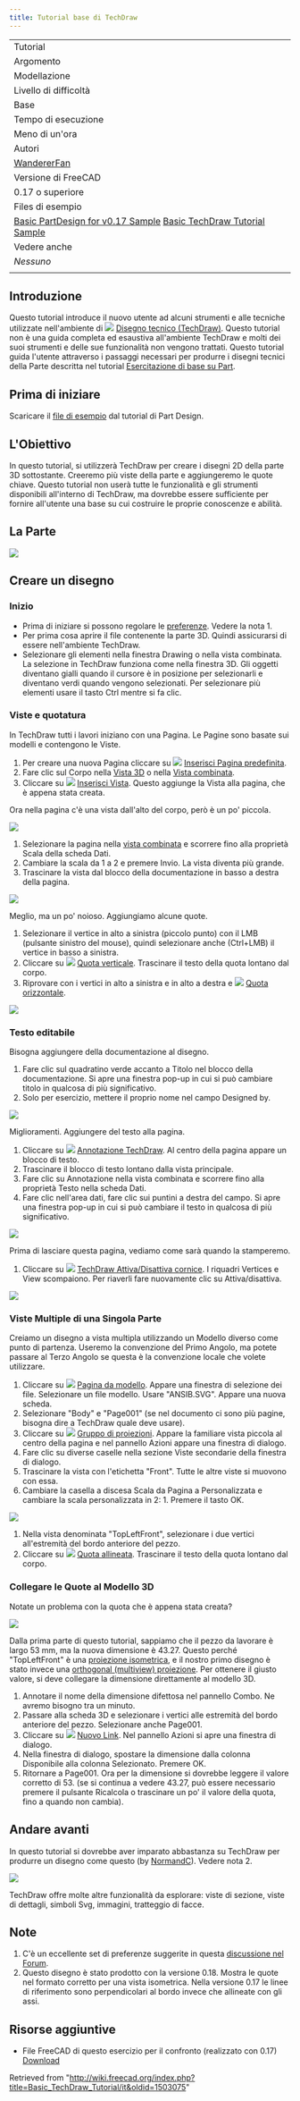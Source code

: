 ```yaml
---
title: Tutorial base di TechDraw
---
```

|  |
| --- |
| Tutorial |
| Argomento |
| Modellazione |
| Livello di difficoltà |
| Base |
| Tempo di esecuzione |
| Meno di un'ora |
| Autori |
| [WandererFan](/index.php?title=User:WandererFan&action=edit&redlink=1 "User:WandererFan (page does not exist)") |
| Versione di FreeCAD |
| 0.17 o superiore |
| Files di esempio |
| [Basic PartDesign for v0.17 Sample](https://github.com/FreeCAD/Examples/blob/master/Basic_Part_Design_Tutorial_Example_017_Files/Basic_Part_Design_Tutorial_017.fcstd?raw=true) [Basic TechDraw Tutorial Sample](https://github.com/FreeCAD/Examples/blob/master/Basic_TechDraw_Tutorial_Example_Files/Basic_TechDraw_Tutorial.fcstd?raw=true) |
| Vedere anche |
| *Nessuno* |
|  |

## Introduzione

Questo tutorial introduce il nuovo utente ad alcuni strumenti e alle tecniche utilizzate nell'ambiente di ![](/images/Workbench_TechDraw.svg) [Disegno tecnico (TechDraw)](/TechDraw_Workbench/it "TechDraw Workbench/it"). Questo tutorial non è una guida completa ed esaustiva all'ambiente TechDraw e molti dei suoi strumenti e delle sue funzionalità non vengono trattati. Questo tutorial guida l'utente attraverso i passaggi necessari per produrre i disegni tecnici della Parte descritta nel tutorial [Esercitazione di base su Part](/Basic_Part_Design_Tutorial/it "Basic Part Design Tutorial/it").

## Prima di iniziare

Scaricare il [file di esempio](https://github.com/FreeCAD/Examples/blob/master/Basic_Part_Design_Tutorial_Example_017_Files/Basic_Part_Design_Tutorial_017.fcstd?raw=true) dal tutorial di Part Design.

## L'Obiettivo

In questo tutorial, si utilizzerà TechDraw per creare i disegni 2D della parte 3D sottostante. Creeremo più viste della parte e aggiungeremo le quote chiave. Questo tutorial non userà tutte le funzionalità e gli strumenti disponibili all'interno di TechDraw, ma dovrebbe essere sufficiente per fornire all'utente una base su cui costruire le proprie conoscenze e abilità.

## La Parte

![](/images/Tut17_final_refined.png)

## Creare un disegno

### Inizio

* Prima di iniziare si possono regolare le [preferenze](/TechDraw_Preferences/it "TechDraw Preferences/it"). Vedere la nota 1.
* Per prima cosa aprire il file contenente la parte 3D. Quindi assicurarsi di essere nell'ambiente TechDraw.
* Selezionare gli elementi nella finestra Drawing o nella vista combinata. La selezione in TechDraw funziona come nella finestra 3D. Gli oggetti diventano gialli quando il cursore è in posizione per selezionarli e diventano verdi quando vengono selezionati. Per selezionare più elementi usare il tasto Ctrl mentre si fa clic.

### Viste e quotatura

In TechDraw tutti i lavori iniziano con una Pagina. Le Pagine sono basate sui modelli e contengono le Viste.

1. Per creare una nuova Pagina cliccare su ![](/images/TechDraw_PageDefault.svg) [Inserisci Pagina predefinita](/TechDraw_PageDefault/it "TechDraw PageDefault/it").
2. Fare clic sul Corpo nella [Vista 3D](/3D_view/it "3D view/it") o nella [Vista combinata](/Combo_view/it "Combo view/it").
3. Cliccare su ![](/images/TechDraw_View.svg) [Inserisci Vista](/TechDraw_View/it "TechDraw View/it"). Questo aggiunge la Vista alla pagina, che è appena stata creata.

Ora nella pagina c'è una vista dall'alto del corpo, però è un po' piccola.

![](/images/TDTut_TopView1to1.png)

1. Selezionare la pagina nella [vista combinata](/Combo_view/it "Combo view/it") e scorrere fino alla proprietà Scala della scheda Dati.
2. Cambiare la scala da 1 a 2 e premere Invio. La vista diventa più grande.
3. Trascinare la vista dal blocco della documentazione in basso a destra della pagina.

![](/images/TDTut_TopView2to1.png)

Meglio, ma un po' noioso. Aggiungiamo alcune quote.

1. Selezionare il vertice in alto a sinistra (piccolo punto) con il LMB (pulsante sinistro del mouse), quindi selezionare anche (Ctrl+LMB) il vertice in basso a sinistra.
2. Cliccare su ![](/images/TechDraw_VerticalDimension.svg) [Quota verticale](/TechDraw_VerticalDimension/it "TechDraw VerticalDimension/it"). Trascinare il testo della quota lontano dal corpo.
3. Riprovare con i vertici in alto a sinistra e in alto a destra e ![](/images/TechDraw_HorizontalDimension.svg) [Quota orizzontale](/TechDraw_HorizontalDimension/it "TechDraw HorizontalDimension/it").

![](/images/TDTut_TopView2Dims.png)

### Testo editabile

Bisogna aggiungere della documentazione al disegno.

1. Fare clic sul quadratino verde accanto a Titolo nel blocco della documentazione. Si apre una finestra pop-up in cui si può cambiare titolo in qualcosa di più significativo.
2. Solo per esercizio, mettere il proprio nome nel campo Designed by.

![](/images/TDTut_DocBlock.png)

Miglioramenti. Aggiungere del testo alla pagina.

1. Cliccare su ![](/images/TechDraw_Annotation.svg) [Annotazione TechDraw](/TechDraw_Annotation/it "TechDraw Annotation/it"). Al centro della pagina appare un blocco di testo.
2. Trascinare il blocco di testo lontano dalla vista principale.
3. Fare clic su Annotazione nella vista combinata e scorrere fino alla proprietà Testo nella scheda Dati.
4. Fare clic nell'area dati, fare clic sui puntini a destra del campo. Si apre una finestra pop-up in cui si può cambiare il testo in qualcosa di più significativo.

![](/images/TDTut_Annotation.png)

Prima di lasciare questa pagina, vediamo come sarà quando la stamperemo.

1. Cliccare su ![](/images/TechDraw_ToggleFrame.svg) [TechDraw Attiva/Disattiva cornice](/TechDraw_ToggleFrame/it "TechDraw ToggleFrame/it"). I riquadri Vertices e View scompaiono. Per riaverli fare nuovamente clic su Attiva/disattiva.

![](/images/TDTut_Toggle.png)

### Viste Multiple di una Singola Parte

Creiamo un disegno a vista multipla utilizzando un Modello diverso come punto di partenza. Useremo la convenzione del Primo Angolo, ma potete passare al Terzo Angolo se questa è la convenzione locale che volete utilizzare.

1. Cliccare su ![](/images/TechDraw_PageTemplate.svg) [Pagina da modello](/TechDraw_PageTemplate/it "TechDraw PageTemplate/it"). Appare una finestra di selezione dei file. Selezionare un file modello. Usare "ANSIB.SVG". Appare una nuova scheda.
2. Selezionare "Body" e "Page001" (se nel documento ci sono più pagine, bisogna dire a TechDraw quale deve usare).
3. Cliccare su ![](/images/TechDraw_ProjectionGroup.svg) [Gruppo di proiezioni](/TechDraw_ProjectionGroup/it "TechDraw ProjectionGroup/it"). Appare la familiare vista piccola al centro della pagina e nel pannello Azioni appare una finestra di dialogo.
4. Fare clic su diverse caselle nella sezione Viste secondarie della finestra di dialogo.
5. Trascinare la vista con l'etichetta "Front". Tutte le altre viste si muovono con essa.
6. Cambiare la casella a discesa Scala da Pagina a Personalizzata e cambiare la scala personalizzata in 2: 1. Premere il tasto OK.

![](/images/TDTut_ProjGroup21.png)

1. Nella vista denominata "TopLeftFront", selezionare i due vertici all'estremità del bordo anteriore del pezzo.
2. Cliccare su ![](/images/TechDraw_LengthDimension.svg) [Quota allineata](/TechDraw_LengthDimension/it "TechDraw LengthDimension/it"). Trascinare il testo della quota lontano dal corpo.

### Collegare le Quote al Modello 3D

Notate un problema con la quota che è appena stata creata?

![](/images/TDTut_NewLengthDim.png)

Dalla prima parte di questo tutorial, sappiamo che il pezzo da lavorare è largo 53 mm, ma la nuova dimensione è 43.27. Questo perché "TopLeftFront" è una [proiezione isometrica](https://en.wikipedia.org/wiki/Isometric_projection), e il nostro primo disegno è stato invece una [orthogonal (multiview) proiezione](https://en.wikipedia.org/wiki/Orthographic_projection). Per ottenere il giusto valore, si deve collegare la dimensione direttamente al modello 3D.

1. Annotare il nome della dimensione difettosa nel pannello Combo. Ne avremo bisogno tra un minuto.
2. Passare alla scheda 3D e selezionare i vertici alle estremità del bordo anteriore del pezzo. Selezionare anche Page001.
3. Cliccare su ![](/images/TechDraw_LinkDimension.svg) [Nuovo Link](/TechDraw_LinkDimension/it "TechDraw LinkDimension/it"). Nel pannello Azioni si apre una finestra di dialogo.
4. Nella finestra di dialogo, spostare la dimensione dalla colonna Disponibile alla colonna Selezionato. Premere OK.
5. Ritornare a Page001. Ora per la dimensione si dovrebbe leggere il valore corretto di 53. (se si continua a vedere 43.27, può essere necessario premere il pulsante Ricalcola o trascinare un po' il valore della quota, fino a quando non cambia).

## Andare avanti

In questo tutorial si dovrebbe aver imparato abbastanza su TechDraw per produrre un disegno come questo (by [NormandC](/User:Normandc "User:Normandc")). Vedere nota 2.

![](/images/TDTut_FC018_TechDraw_Dim_Iso_View_01_NC.png)

TechDraw offre molte altre funzionalità da esplorare: viste di sezione, viste di dettagli, simboli Svg, immagini, tratteggio di facce.

## Note

1. C'è un eccellente set di preferenze suggerite in questa [discussione nel Forum](https://www.forum.freecadweb.org/viewtopic.php?f=3&t=30083#p248189).
2. Questo disegno è stato prodotto con la versione 0.18. Mostra le quote nel formato corretto per una vista isometrica. Nella versione 0.17 le linee di riferimento sono perpendicolari al bordo invece che allineate con gli assi.

## Risorse aggiuntive

* File FreeCAD di questo esercizio per il confronto (realizzato con 0.17) [Download](https://github.com/FreeCAD/Examples/blob/master/Basic_TechDraw_Tutorial_Example_Files/Basic_TechDraw_Tutorial.fcstd?raw=true)

Retrieved from "<http://wiki.freecad.org/index.php?title=Basic_TechDraw_Tutorial/it&oldid=1503075>"